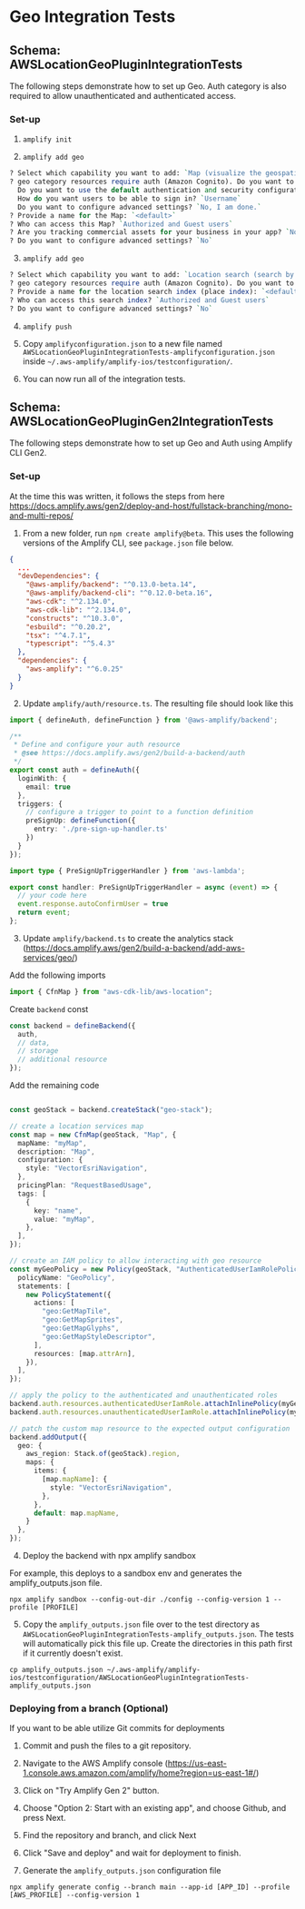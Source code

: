 # Geo Integration Tests

## Schema: AWSLocationGeoPluginIntegrationTests

The following steps demonstrate how to set up Geo. Auth category is also required to allow unauthenticated and authenticated access.

### Set-up

1. `amplify init`

2. `amplify add geo`

```perl
? Select which capability you want to add: `Map (visualize the geospatial data)` 
? geo category resources require auth (Amazon Cognito). Do you want to add auth now? `Yes`
  Do you want to use the default authentication and security configuration? `Default configuration`
  How do you want users to be able to sign in? `Username`
  Do you want to configure advanced settings? `No, I am done.`
? Provide a name for the Map: `<default>`
? Who can access this Map? `Authorized and Guest users`
? Are you tracking commercial assets for your business in your app? `No, I do not track devices or I only need to track consumers' personal devices`
? Do you want to configure advanced settings? `No`
```

3. `amplify add geo`

```perl
? Select which capability you want to add: `Location search (search by places, addresses, coordinates)`
? geo category resources require auth (Amazon Cognito). Do you want to add auth now? `Yes`
? Provide a name for the location search index (place index): `<default>`
? Who can access this search index? `Authorized and Guest users`
? Do you want to configure advanced settings? `No`
```

4. `amplify push`

5. Copy `amplifyconfiguration.json` to a new file named `AWSLocationGeoPluginIntegrationTests-amplifyconfiguration.json` inside `~/.aws-amplify/amplify-ios/testconfiguration/`.

6. You can now run all of the integration tests. 

## Schema: AWSLocationGeoPluginGen2IntegrationTests

The following steps demonstrate how to set up Geo and Auth using Amplify CLI Gen2.

### Set-up

At the time this was written, it follows the steps from here https://docs.amplify.aws/gen2/deploy-and-host/fullstack-branching/mono-and-multi-repos/

1. From a new folder, run `npm create amplify@beta`. This uses the following versions of the Amplify CLI, see `package.json` file below.

```json
{
  ...
  "devDependencies": {
    "@aws-amplify/backend": "^0.13.0-beta.14",
    "@aws-amplify/backend-cli": "^0.12.0-beta.16",
    "aws-cdk": "^2.134.0",
    "aws-cdk-lib": "^2.134.0",
    "constructs": "^10.3.0",
    "esbuild": "^0.20.2",
    "tsx": "^4.7.1",
    "typescript": "^5.4.3"
  },
  "dependencies": {
    "aws-amplify": "^6.0.25"
  }
}

```
2. Update `amplify/auth/resource.ts`. The resulting file should look like this

```ts
import { defineAuth, defineFunction } from '@aws-amplify/backend';

/**
 * Define and configure your auth resource
 * @see https://docs.amplify.aws/gen2/build-a-backend/auth
 */
export const auth = defineAuth({
  loginWith: {
    email: true
  },
  triggers: {
    // configure a trigger to point to a function definition
    preSignUp: defineFunction({
      entry: './pre-sign-up-handler.ts'
    })
  }
});

```

```ts
import type { PreSignUpTriggerHandler } from 'aws-lambda';

export const handler: PreSignUpTriggerHandler = async (event) => {
  // your code here
  event.response.autoConfirmUser = true
  return event;
};
```

3. Update `amplify/backend.ts` to create the analytics stack (https://docs.amplify.aws/gen2/build-a-backend/add-aws-services/geo/)

Add the following imports

```ts
import { CfnMap } from "aws-cdk-lib/aws-location";
```

Create `backend` const

```ts
const backend = defineBackend({
  auth,
  // data,
  // storage
  // additional resource
});
```


Add the remaining code

```ts

const geoStack = backend.createStack("geo-stack");

// create a location services map
const map = new CfnMap(geoStack, "Map", {
  mapName: "myMap",
  description: "Map",
  configuration: {
    style: "VectorEsriNavigation",
  },
  pricingPlan: "RequestBasedUsage",
  tags: [
    {
      key: "name",
      value: "myMap",
    },
  ],
});

// create an IAM policy to allow interacting with geo resource
const myGeoPolicy = new Policy(geoStack, "AuthenticatedUserIamRolePolicy", {
  policyName: "GeoPolicy",
  statements: [
    new PolicyStatement({
      actions: [
        "geo:GetMapTile",
        "geo:GetMapSprites",
        "geo:GetMapGlyphs",
        "geo:GetMapStyleDescriptor",
      ],
      resources: [map.attrArn],
    }),
  ],
});

// apply the policy to the authenticated and unauthenticated roles
backend.auth.resources.authenticatedUserIamRole.attachInlinePolicy(myGeoPolicy);
backend.auth.resources.unauthenticatedUserIamRole.attachInlinePolicy(myGeoPolicy);

// patch the custom map resource to the expected output configuration
backend.addOutput({
  geo: {
    aws_region: Stack.of(geoStack).region,
    maps: {
      items: {
        [map.mapName]: {
          style: "VectorEsriNavigation",
        },
      },
      default: map.mapName,
    }
  },
});
```

4. Deploy the backend with npx amplify sandbox

For example, this deploys to a sandbox env and generates the amplify_outputs.json file.

```
npx amplify sandbox --config-out-dir ./config --config-version 1 --profile [PROFILE]
```

5. Copy the `amplify_outputs.json` file over to the test directory as `AWSLocationGeoPluginIntegrationTests-amplify_outputs.json`. The tests will automatically pick this file up. Create the directories in this path first if it currently doesn't exist.

```
cp amplify_outputs.json ~/.aws-amplify/amplify-ios/testconfiguration/AWSLocationGeoPluginIntegrationTests-amplify_outputs.json
```

### Deploying from a branch (Optional)

If you want to be able utilize Git commits for deployments

1. Commit and push the files to a git repository.

2. Navigate to the AWS Amplify console (https://us-east-1.console.aws.amazon.com/amplify/home?region=us-east-1#/)

3. Click on "Try Amplify Gen 2" button.

4. Choose "Option 2: Start with an existing app", and choose Github, and press Next.

5. Find the repository and branch, and click Next

6. Click "Save and deploy" and wait for deployment to finish.  

7. Generate the `amplify_outputs.json` configuration file

```
npx amplify generate config --branch main --app-id [APP_ID] --profile [AWS_PROFILE] --config-version 1
```

